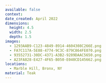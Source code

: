 ```yaml
---
available: false
context:
date_created: April 2022
dimensions:
  height: 4.5
  width: 2.5
  depth: 1.5
images:
  - 1293AAB9-C123-4849-8914-4604308C266E.png
  - FA7C117A-5E88-4774-9C3C-879C864FE070.png
  - 93552731-30DC-4371-A3B2-9289DAAC5650.png
  - A23FA828-E427-4F65-B050-E040CD145662.png
locations:
  - Marble Hill, Bronx, NY
material: Teak
---
```

